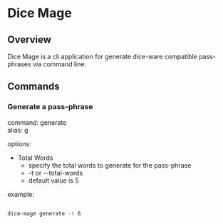 # Dice Mage

## Overview

Dice Mage is a cli application for generate dice-ware compatible pass-phrases via command line.

## Commands

### Generate a pass-phrase

command:  generate  
alias: g  

options:

* Total Words
    * specify the total words to generate for the pass-phrase
    * -t or --total-words
    * default value is 5

example:

```bash

dice-mage generate -t 6

```
